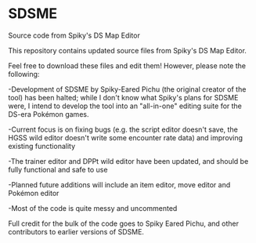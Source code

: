 # SDSME
Source code from Spiky's DS Map Editor

This repository contains updated source files from Spiky's DS Map Editor.

Feel free to download these files and edit them! However, please note the following:

-Development of SDSME by Spiky-Eared Pichu (the original creator of the tool) has been halted; while I don't know what Spiky's plans for SDSME were, I intend to develop the tool into an "all-in-one" editing suite for the DS-era Pokémon games.

-Current focus is on fixing bugs (e.g. the script editor doesn't save, the HGSS wild editor doesn't write some encounter rate data) and improving existing functionality

-The trainer editor and DPPt wild editor have been updated, and should be fully functional and safe to use

-Planned future additions will include an item editor, move editor and Pokémon editor

-Most of the code is quite messy and uncommented

Full credit for the bulk of the code goes to Spiky Eared Pichu, and other contributors to earlier versions of SDSME.
